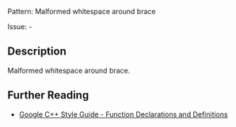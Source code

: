 Pattern: Malformed whitespace around brace

Issue: -

## Description

Malformed whitespace around brace.

## Further Reading

* [Google C++ Style Guide - Function Declarations and Definitions](https://google.github.io/styleguide/cppguide.html#Function_Declarations_and_Definitions)